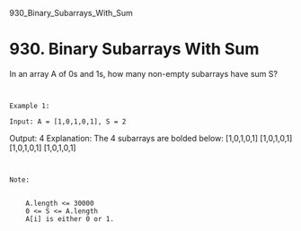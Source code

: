 930_Binary_Subarrays_With_Sum
# 930. Binary Subarrays With Sum

In an array A of 0s and 1s, how many
        non-empty subarrays have sum S?

     

    Example 1:

    Input: A = [1,0,1,0,1], S = 2
Output: 4
Explanation: 
The 4 subarrays are bolded below:
[1,0,1,0,1]
[1,0,1,0,1]
[1,0,1,0,1]
[1,0,1,0,1]

     

    Note:

    
        A.length <= 30000
        0 <= S <= A.length
        A[i] is either 0 or 1.